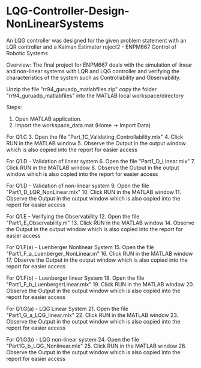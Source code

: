 # LQG-Controller-Design-NonLinearSystems
An LQG controller was designed for the given problem statement with an LQR controller and a Kalman Estimator
roject2 - ENPM667 Control of Robotic Systems

Overview:
The final project for ENPM667 deals with the simulation of linear and non-linear systems with LQR and LQG controller and verifying the characteristics of the system such as Controllability and Observability.

Unzip the file "rr94_guruadp_matlabfiles.zip"
copy the folder "rr94_guruadp_matlabfiles" into the MATLAB local workspace/directory

Steps:
1. Open MATLAB application.
2. Import the workspace_data.mat (Home -> Import Data)

For Q1.C
3. Open the file "Part_1C_Validating_Controllability.mlx"
4. Click RUN in the MATLAB window
5. Observe the Output in the output window which is also copied into the report for easier access

For Q1.D - Validation of linear system
6. Open the file "Part1_D_Linear.mlx"
7. Click RUN in the MATLAB window
8. Observe the Output in the output window which is also copied into the report for easier access

For Q1.D - Validation of non-linear system
9. Open the file "Part1_D_LQR_NonLinear.mlx"
10. Click RUN in the MATLAB window
11. Observe the Output in the output window which is also copied into the report for easier access

For Q1.E - Verifying the Observability
12. Open the file "Part1_E_Observability.m"
13. Click RUN in the MATLAB window
14. Observe the Output in the output window which is also copied into the report for easier access

For Q1.F(a) - Luenberger Nonlinear System
15. Open the file "Part1_F_a_Luenberger_NonLinear.m"
16. Click RUN in the MATLAB window
17. Observe the Output in the output window which is also copied into the report for easier access

For Q1.F(b) - Luenberger linear System
18. Open the file "Part1_F_b_LuenbergerLinear.mlx"
19. Click RUN in the MATLAB window
20. Observe the Output in the output window which is also copied into the report for easier access

For Q1.G(a) - LQG Linear System
21. Open the file "Part1_G_a_LQG_linear.mlx"
22. Click RUN in the MATLAB window
23. Observe the Output in the output window which is also copied into the report for easier access

For Q1.G(b) - LQG non-linear system
24. Open the file "Part1G_b_LQG_Nonlinear.mlx"
25. Click RUN in the MATLAB window
26. Observe the Output in the output window which is also copied into the report for easier access
